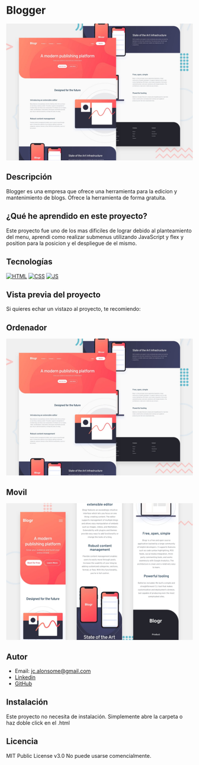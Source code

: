 # Blogger

![Imagen del proyecto](https://github.com/JuanCarlosAlo/Blogger/blob/main/images/awqnouxukwefdkaqt5iq.jpg?raw=true)


## Descripción

Blogger es una empresa que ofrece una herramienta para la edicion y mantenimiento de blogs. Ofrece la herramienta de forma gratuita.

## ¿Qué he aprendido en este proyecto?

Este proyecto fue uno de los mas dificiles de lograr debido al planteamiento del menu, aprendi como realizar submenus utilizando JavaScript y flex y position para la posicion y el despliegue de el mismo.

## Tecnologías

<!-- Iconos sacados de: https://github.com/hendrasob/badges/blob/master/README.md y https://github.com/alexandresanlim/Badges4-README.md-Profile -->

[![HTML](https://img.shields.io/badge/HTML5-E34F26?style=for-the-badge&logo=html5&logoColor=white)](https://es.wikipedia.org/wiki/HTML5)
[![CSS](https://img.shields.io/badge/CSS3-1572B6?style=for-the-badge&logo=css3&logoColor=white)](https://es.wikipedia.org/wiki/CSS)
[![JS](https://img.shields.io/badge/JavaScript-F7DF1E?style=for-the-badge&logo=javascript&logoColor=black)](https://es.wikipedia.org/wiki/JavaScript)


## Vista previa del proyecto

Si quieres echar un vistazo al proyecto, te recomiendo:

## Ordenador

![Captura del proyecto](https://github.com/JuanCarlosAlo/Blogger/blob/main/images/awqnouxukwefdkaqt5iq.jpg?raw=true)

## Movil

![Captura del proyecto](https://github.com/JuanCarlosAlo/Blogger/blob/main/images/th5eozdywkv9090e7nks.jpg?raw=true)

## Autor


-  Email: jc.alonsome@gmail.com
- [Linkedin](https://www.linkedin.com/in/juan-carlos-alonso-966280166/)
- [GitHub](https://github.com/JuanCarlosAlo)

## Instalación

Este proyecto no necesita de instalación. Simplemente abre la carpeta o haz doble click en el .html

## Licencia

MIT Public License v3.0
No puede usarse comencialmente.
